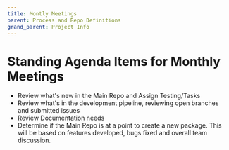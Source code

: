 ```yaml
---
title: Montly Meetings
parent: Process and Repo Definitions
grand_parent: Project Info
---
```


# Standing Agenda Items for Monthly Meetings
- Review what's new in the Main Repo and Assign Testing/Tasks
- Review what's in the development pipeline, reviewing open branches and submitted issues
- Review Documentation needs
- Determine if the Main Repo is at a point to create a new package. This will be based on features developed, bugs fixed and overall team discussion.
